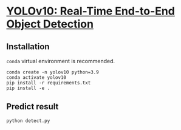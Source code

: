 # [YOLOv10: Real-Time End-to-End Object Detection](https://arxiv.org/abs/2405.14458)



## Installation
`conda` virtual environment is recommended. 
```
conda create -n yolov10 python=3.9
conda activate yolov10
pip install -r requirements.txt
pip install -e .
```


## Predict result
```
python detect.py
```


